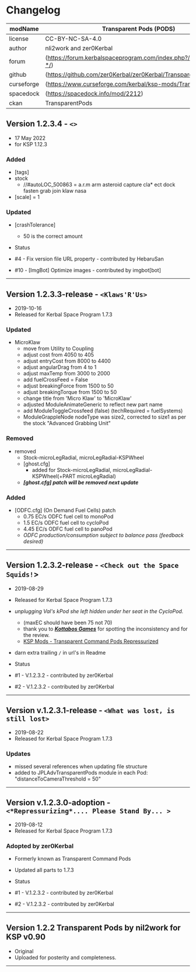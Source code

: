 # Changelog  

| modName    | Transparent Pods (PODS)                                           |
| ---------- | ----------------------------------------------------------------- |
| license    | CC-BY-NC-SA-4.0                                                   |
| author     | nli2work and zer0Kerbal                                           |
| forum      | (https://forum.kerbalspaceprogram.com/index.php?/topic/187495-*/) |
| github     | (https://github.com/zer0Kerbal/zer0Kerbal/TransparentPods)        |
| curseforge | (https://www.curseforge.com/kerbal/ksp-mods/TransparentPods)      |
| spacedock  | (https://spacedock.info/mod/2212)                                 |
| ckan       | TransparentPods                                                   |

## Version 1.2.3.4 - `<>`

* 17 May 2022
* for KSP 1.12.3

### Added

* [tags]
* stock
  * //#autoLOC_500863 = a.r.m arm asteroid capture cla* ect dock fasten grab join klaw nasa
* [scale] = 1

### Updated

* [crashTolerance]
  * 50 is the correct amount

* Status
* #4 - Fix version file URL property - contributed by HebaruSan
* #10 - [ImgBot] Optimize images - contributed by imgbot[bot]

---

## Version 1.2.3.3-release - `<Klaws'R'Us>`

* 2019-10-16
* Released for Kerbal Space Program 1.7.3

### Updated

* MicroKlaw
  * move from Utility to Coupling
  * adjust cost from 4050 to 405
  * adjust entryCost from 8000 to 4400
  * adjust angularDrag from 4 to 1
  * adjust maxTemp from 3000 to 2000
  * add fuelCrossFeed = False
  * adjust breakingForce from 1500 to 50
  * adjust breakingTorque from 1500 to 50
  * change title from 'Micro Klaw' to 'MicroKlaw'
  * adjusted ModuleAnimateGeneric to reflect new part name
  * add ModuleToggleCrossfeed (false) (techRequired = fuelSystems)
  * ModuleGrappleNode nodeType was size2, corrected to size1 as per the stock "Advanced Grabbing Unit"

### Removed

* removed
  * Stock-microLegRadial, microLegRadial-KSPWheel
  * [ghost.cfg]
    * added for Stock-microLegRadial, microLegRadial-KSPWheel(+PART microLegRadial)
  * ***[ghost.cfg] patch will be removed next update***

### Added

* [ODFC.cfg] (On Demand Fuel Cells) patch
  * 0.75 EC/s ODFC fuel cell to monoPod
  * 1.5 EC/s ODFC fuel cell to cycloPod
  * 4.45 EC/s ODFC fuel cell to panoPod
  * *ODFC production/consumption subject to balance pass (feedback desired)*

---

## Version 1.2.3.2-release - `<Check out the Space Squids!`>

* 2019-08-29
* Released for Kerbal Space Program 1.7.3

* *unplugging Val's kPod she left hidden under her seat in the CycloPod.* 
  * (maxEC should have been 75 not 70)
  * thank you to ***[Kottabos Games](https://www.youtube.com/user/KottabosGames/videos)*** for spotting the inconsistency and for the review.
  * [KSP Mods - Transparent Command Pods Repressurized](https://youtu.be/mUntbQHC4-g)
* darn extra trailing `/` in url's in Readme

* Status
* #1 - V.1.2.3.2 - contributed by zer0Kerbal
* #2 - V.1.2.3.2 - contributed by zer0Kerbal

---

## Version v.1.2.3.1-release - `<What was lost, is still lost>`

* 2019-08-22
* Released for Kerbal Space Program 1.7.3

### Updates

* missed several references when updating file structure
* added to JPLAdvTransparentPods module in each Pod: "distanceToCameraThreshold = 50"

---

## Version v.1.2.3.0-adoption - `<*Repressurizing*.... Please Stand By... >`

* 2019-08-12
* Released for Kerbal Space Program 1.7.3

### Adopted by zer0Kerbal

* Formerly known as Transparent Command Pods
* Updated all parts to 1.7.3

* Status
* #1 - V.1.2.3.2 - contributed by zer0Kerbal
* #2 - V.1.2.3.2 - contributed by zer0Kerbal

---

## Version 1.2.2 Transparent Pods by nil2work for KSP v0.90

* Original
* Uploaded for posterity and completeness.

---
